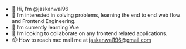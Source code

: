 - 👋 Hi, I’m @jaskanwal96
- 👀 I’m interested in solving problems, learning the end to end web flow and Frontend Engineering.
- 🌱 I’m currently learning Vue
- 💞️ I’m looking to collaborate on any frontend related applications.
- 📫 How to reach me: mail me at jaskanwal196@gmail.com

<!---
jaskanwal96/jaskanwal96 is a ✨ special ✨ repository because its `README.md` (this file) appears on your GitHub profile.
You can click the Preview link to take a look at your changes.
--->
